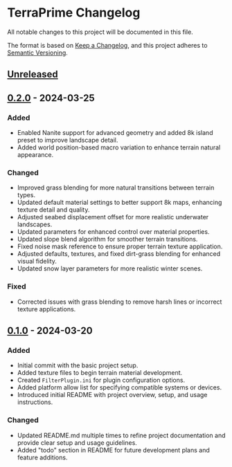 
# TerraPrime Changelog

All notable changes to this project will be documented in this file.

The format is based on [Keep a Changelog](https://keepachangelog.com/en/1.1.0/), and this project adheres to [Semantic Versioning](https://semver.org/spec/v2.0.0.html).

## [Unreleased](https://github.com/OrchidIsle/TerraPrime/compare/v0.2.0...HEAD)

## [0.2.0](https://github.com/OrchidIsle/TerraPrime/compare/v0.1.0...v0.2.0) - 2024-03-25

### Added

-   Enabled Nanite support for advanced geometry and added 8k island preset to improve landscape detail.
-   Added world position-based macro variation to enhance terrain natural appearance.

### Changed

-   Improved grass blending for more natural transitions between terrain types.
-   Updated default material settings to better support 8k maps, enhancing texture detail and quality.
-   Adjusted seabed displacement offset for more realistic underwater landscapes.
-   Updated parameters for enhanced control over material properties.
-   Updated slope blend algorithm for smoother terrain transitions.
-   Fixed noise mask reference to ensure proper terrain texture application.
-   Adjusted defaults, textures, and fixed dirt-grass blending for enhanced visual fidelity.
-   Updated snow layer parameters for more realistic winter scenes.

### Fixed

-   Corrected issues with grass blending to remove harsh lines or incorrect texture applications.

## [0.1.0](https://github.com/OrchidIsle/TerraPrime/releases/tag/v0.1.0) - 2024-03-20

### Added

-   Initial commit with the basic project setup.
-   Added texture files to begin terrain material development.
-   Created `FilterPlugin.ini` for plugin configuration options.
-   Added platform allow list for specifying compatible systems or devices.
-   Introduced initial README with project overview, setup, and usage instructions.

### Changed

-   Updated README.md multiple times to refine project documentation and provide clear setup and usage guidelines.
-   Added "todo" section in README for future development plans and feature additions.